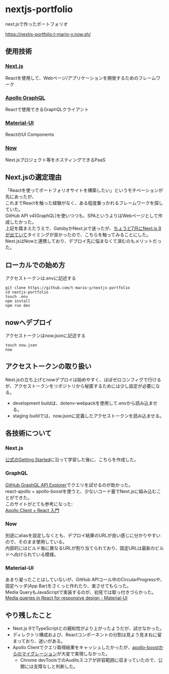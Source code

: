 # nextjs-portfolio
next.jsで作ったポートフォリオ

https://nextjs-portfolio.t-mario-y.now.sh/

## 使用技術
### [Next.js](https://nextjs.org/)
Reactを使用して、Webページ/アプリケーションを開発するためのフレームワーク
### [Apollo GraphQL](https://www.apollographql.com/)
Reactで使用できるGraphQLクライアント
### [Material-UI](https://material-ui.com/)
ReactのUI Components
### [Now](https://zeit.co/now)
Next.jsプロジェクト等をホスティングできるPaaS

## Next.jsの選定理由
「Reactを使ってポートフォリオサイトを構築したい」というモチベーションが先にあったが、  
これまでReactを触った経験がなく、ある程度乗っかれるフレームワークを探していた。  
GitHub API v4(GraphQL)を使いつつも、SPAというよりはWebページとして作成したかった。  
上記を踏まえたうえで、GatsbyかNext.jsで迷ったが、[ちょうど7月にNext.js 9が出ていて](https://nextjs.org/blog/next-9)タイミングが良かったので、こちらを触ってみることにした。  
Next.jsはNowと連携しており、デプロイ先に悩まなくて済むのもメリットだった。  

## ローカルでの始め方
アクセストークンは.envに記述する
```
git clone https://github.com/t-mario-y/nextjs-portfolio
cd nextjs-portfolio
touch .env
npm install
npm run dev
```

## nowへデプロイ
アクセストークンはnow.jsonに記述する
```
touch now.json
now
```

## アクセストークンの取り扱い
Next.jsの立ち上げとnowデプロイは始めやすく、ほぼゼロコンフィグで行けるが、アクセストークンをリポジトリから秘匿するためには少し設定が必要になる。  
 - development buildは、dotenv-webpackを使用して.envから読み込ませる。
 - staging buildでは、now.jsonに定義したアクセストークンを読み込ませる。

## 各技術について
### Next.js
[公式のGetting Started](https://nextjs.org/learn/basics/getting-started/setup)に沿って学習した後に、こちらを作成した。  

### GraphQL
[GitHub GraphQL API Explorer](https://developer.github.com/v4/explorer/)でクエリを試せるのが助かった。  
react-apollo + apollo-boostを使うと、少ないコード量でNext.jsに組み込むことができた。  
このサイトがとても参考になった:  
[Apollo Client + React 入門](https://qiita.com/seya/items/e1d8e77352239c4c4897)

### Now
別途にaliasを設定しなくとも、デプロイ結果のURLが良い感じに分かりやすいので、そのまま使用している。  
内部的にはビルド毎に異なるURLが割り当てられており、固定URLは最新のビルドへ向けられている模様。  

### Material-UI
あまり凝ったことはしていないが、GitHub APIコール中のCircularProgressや、固定ヘッダ(App Bar)をさくっと作れたり、楽させてもらった。  
Media QueryもJavaScriptで実装するのが、初見では取っ付きづらかった。  
[Media queries in React for responsive design - Material-UI](https://material-ui.com/components/use-media-query/)  

## やり残したこと
 - Next.js 9でTypeScriptとの親和性がより上がったようだが、試せなかった。
 - ディレクトリ構成および、Reactコンポーネントの分割は見よう見まねに留まっており、迷いがある。
 - Apollo Clientでクエリ取得結果をキャッシュしたかったが、[apollo-boostからのマイグレーション](https://www.apollographql.com/docs/react/advanced/boost-migration/)が大変で実現しなかった。
   - Chrome devToolsでのAuditsスコアが許容範囲に収まっていたので、公開には支障なしと判断した。

